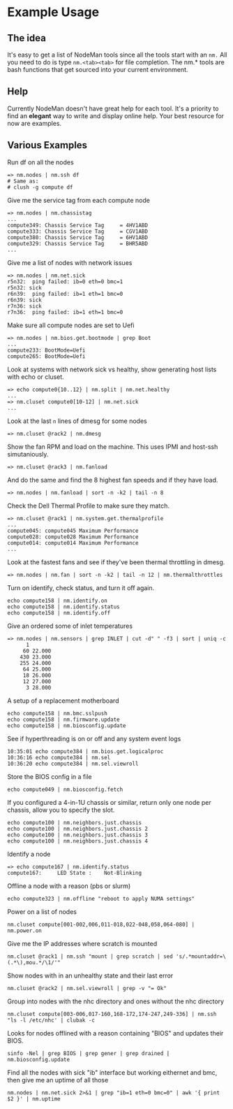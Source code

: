 # Example Usage

## The idea
It's easy to get a list of NodeMan tools since all the tools start with an `nm.`  All you need to do is type `nm.<tab><tab>` for file completion.  The nm.* tools are bash functions that get sourced into your current environment.

## Help
Currently NodeMan doesn't have great help for each tool.  It's a priority to find an __elegant__ way to write and display online help.  Your best resource for now are examples.

## Various Examples

Run df on all the nodes
```
=> nm.nodes | nm.ssh df
# Same as:
# clush -g compute df
```

Give me the service tag from each compute node
```
=> nm.nodes | nm.chassistag
...
compute349: Chassis Service Tag     = 4HV1ABD
compute333: Chassis Service Tag     = CGV1ABD
compute380: Chassis Service Tag     = 6HV1ABD
compute329: Chassis Service Tag     = BHR5ABD
...

```

Give me a list of nodes with network issues
```
=> nm.nodes | nm.net.sick 
r5n32: 	ping failed: ib=0 eth=0 bmc=1
r5n32: sick
r6n39: 	ping failed: ib=1 eth=1 bmc=0
r6n39: sick
r7n36: sick
r7n36: 	ping failed: ib=1 eth=1 bmc=0
```

Make sure all compute nodes are set to Uefi
```
=> nm.nodes | nm.bios.get.bootmode | grep Boot
...
compute233: BootMode=Uefi
compute265: BootMode=Uefi
```

Look at systems with network sick vs healthy, show generating host lists with echo or cluset.
```
=> echo compute0{10..12} | nm.split | nm.net.healthy
...
=> nm.cluset compute0[10-12] | nm.net.sick
...
```

Look at the last `n` lines of dmesg for some nodes
```
=> nm.cluset @rack2 | nm.dmesg 
```

Show the fan RPM and load on the machine.  This uses IPMI and host-ssh simutaniously.
```
=> nm.cluset @rack3 | nm.fanload
```

And do the same and find the 8 highest fan speeds and if they have load.
```
=> nm.nodes | nm.fanload | sort -n -k2 | tail -n 8
```

Check the Dell Thermal Profile to make sure they match.
```
=> nm.cluset @rack1 | nm.system.get.thermalprofile
...
compute045: compute045 Maximum Performance
compute028: compute028 Maximum Performance
compute014: compute014 Maximum Performance
...
```

Look at the fastest fans and see if they've been thermal throttling in dmesg.
```
=> nm.nodes | nm.fan | sort -n -k2 | tail -n 12 | nm.thermalthrottles 
```

Turn on identify, check status, and turn it off again.
```
echo compute158 | nm.identify.on 
echo compute158 | nm.identify.status
echo compute158 | nm.identify.off
```

Give an ordered some of inlet temperatures
```
=> nm.nodes | nm.sensors | grep INLET | cut -d" " -f3 | sort | uniq -c
      1 
     60 22.000
    430 23.000
    255 24.000
     64 25.000
     18 26.000
     12 27.000
      3 28.000
```

A setup of a replacement motherboard
```
echo compute158 | nm.bmc.sslpush 
echo compute158 | nm.firmware.update
echo compute158 | nm.biosconfig.update 
```

See if hyperthreading is on or off and any system event logs

```
10:35:01 echo compute384 | nm.bios.get.logicalproc 
10:36:16 echo compute384 | nm.sel
10:36:20 echo compute384 | nm.sel.viewroll 
```

Store the BIOS config in a file
```
echo compute049 | nm.biosconfig.fetch 
```

If you configured a 4-in-1U chassis or similar, return only one node per chassis, allow you to specify the slot.
```
echo compute100 | nm.neighbors.just.chassis 
echo compute100 | nm.neighbors.just.chassis 2
echo compute100 | nm.neighbors.just.chassis 3
echo compute100 | nm.neighbors.just.chassis 4
```

Identify a node
```
=> echo compute167 | nm.identify.status
compute167: 	LED State :    Not-Blinking
```

Offline a node with a reason (pbs or slurm)
```
echo compute323 | nm.offline "reboot to apply NUMA settings"
```

Power on a list of nodes
```
nm.cluset compute[001-002,006,011-018,022-048,058,064-080] | nm.power.on
```

Give me the IP addresses where scratch is mounted
```
nm.cluset @rack1 | nm.ssh "mount | grep scratch | sed 's/.*mountaddr=\(.*\),mou.*/\1/'" 
```

Show nodes with in an unhealthy state and their last error
```
nm.cluset @rack2 | nm.sel.viewroll | grep -v "= Ok"
```

Group into nodes with the nhc directory and ones without the nhc directory
```
nm.cluset compute[003-006,017-160,168-172,174-247,249-336] | nm.ssh "ls -l /etc/nhc' | clubak -c
```

Looks for nodes offlined with a reason containing "BIOS" and updates their BIOS.
```
sinfo -Nel | grep BIOS | grep gener | grep drained |  nm.biosconfig.update 
```

Find all the nodes with sick "ib" interface but working eithernet and bmc, then give me an uptime of all those
```
nm.nodes | nm.net.sick 2>&1 | grep "ib=1 eth=0 bmc=0" | awk '{ print $2 }' | nm.uptime
```

